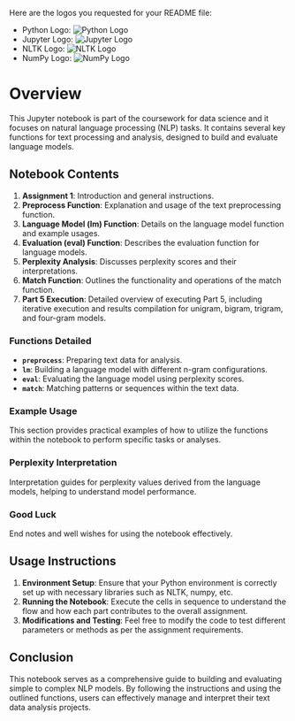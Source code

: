 Here are the logos you requested for your README file:

- Python Logo: ![Python Logo](https://www.python.org/static/community_logos/python-logo.png)
- Jupyter Logo: ![Jupyter Logo](https://jupyter.org/assets/main-logo.svg)
- NLTK Logo: ![NLTK Logo](https://www.nltk.org/images/nltk.png)
- NumPy Logo: ![NumPy Logo](https://numpy.org/images/logos/numpy.svg)

# Overview
This Jupyter notebook is part of the coursework for data science and it focuses on natural language processing (NLP) tasks. It contains several key functions for text processing and analysis, designed to build and evaluate language models.

## Notebook Contents
1. **Assignment 1**: Introduction and general instructions.
2. **Preprocess Function**: Explanation and usage of the text preprocessing function.
3. **Language Model (lm) Function**: Details on the language model function and example usages.
4. **Evaluation (eval) Function**: Describes the evaluation function for language models.
5. **Perplexity Analysis**: Discusses perplexity scores and their interpretations.
6. **Match Function**: Outlines the functionality and operations of the match function.
7. **Part 5 Execution**: Detailed overview of executing Part 5, including iterative execution and results compilation for unigram, bigram, trigram, and four-gram models.

### Functions Detailed
- **`preprocess`**: Preparing text data for analysis.
- **`lm`**: Building a language model with different n-gram configurations.
- **`eval`**: Evaluating the language model using perplexity scores.
- **`match`**: Matching patterns or sequences within the text data.

### Example Usage
This section provides practical examples of how to utilize the functions within the notebook to perform specific tasks or analyses.

### Perplexity Interpretation
Interpretation guides for perplexity values derived from the language models, helping to understand model performance.

### Good Luck
End notes and well wishes for using the notebook effectively.

## Usage Instructions
1. **Environment Setup**: Ensure that your Python environment is correctly set up with necessary libraries such as NLTK, numpy, etc.
2. **Running the Notebook**: Execute the cells in sequence to understand the flow and how each part contributes to the overall assignment.
3. **Modifications and Testing**: Feel free to modify the code to test different parameters or methods as per the assignment requirements.

## Conclusion
This notebook serves as a comprehensive guide to building and evaluating simple to complex NLP models. By following the instructions and using the outlined functions, users can effectively manage and interpret their text data analysis projects.
